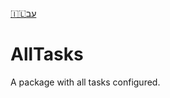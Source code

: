 <!--
 README.md


 ©2019

 This software is subject to copyright law.
 It may not be used, copied, distributed or modified without first obtaining a private licence from the copyright holder(s).
 -->

[🇮🇱עב](Documentation/🇮🇱עב%20Read%20Me.md)

# AllTasks

A package with all tasks configured.
